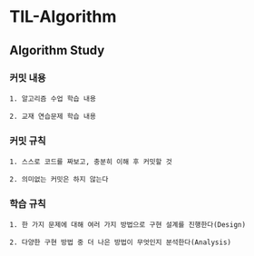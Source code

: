 # TIL-Algorithm

Algorithm Study
--------------------------------------------------

### 커밋 내용

```
1. 알고리즘 수업 학습 내용

2. 교재 연습문제 학습 내용
```

### 커밋 규칙

```
1. 스스로 코드를 짜보고, 충분히 이해 후 커밋할 것

2. 의미없는 커밋은 하지 않는다
```

### 학습 규칙

```
1. 한 가지 문제에 대해 여러 가지 방법으로 구현 설계를 진행한다(Design)

2. 다양한 구현 방법 중 더 나은 방법이 무엇인지 분석한다(Analysis) 
```
